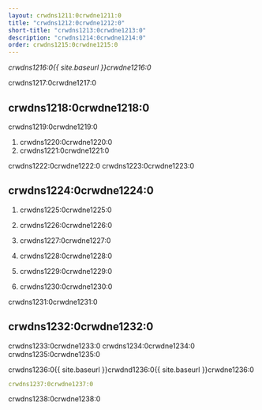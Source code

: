 ```yaml
---
layout: crwdns1211:0crwdne1211:0
title: "crwdns1212:0crwdne1212:0"
short-title: "crwdns1213:0crwdne1213:0"
description: "crwdns1214:0crwdne1214:0"
order: crwdns1215:0crwdne1215:0
---
```

*crwdns1216:0{{ site.baseurl }}crwdne1216:0*

crwdns1217:0crwdne1217:0

## crwdns1218:0crwdne1218:0

crwdns1219:0crwdne1219:0

1. crwdns1220:0crwdne1220:0
2. crwdns1221:0crwdne1221:0

crwdns1222:0crwdne1222:0 crwdns1223:0crwdne1223:0

## crwdns1224:0crwdne1224:0

1. crwdns1225:0crwdne1225:0

2. crwdns1226:0crwdne1226:0

3. crwdns1227:0crwdne1227:0

4. crwdns1228:0crwdne1228:0

5. crwdns1229:0crwdne1229:0

6. crwdns1230:0crwdne1230:0

crwdns1231:0crwdne1231:0

## crwdns1232:0crwdne1232:0

crwdns1233:0crwdne1233:0 crwdns1234:0crwdne1234:0 crwdns1235:0crwdne1235:0

crwdns1236:0{{ site.baseurl }}crwdnd1236:0{{ site.baseurl }}crwdne1236:0

```yaml
crwdns1237:0crwdne1237:0
```

crwdns1238:0crwdne1238:0